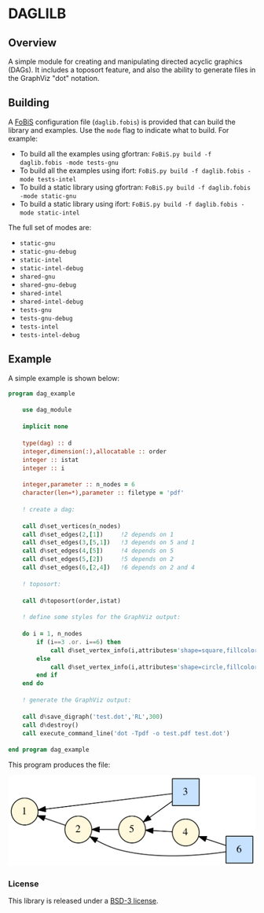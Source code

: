 DAGLILB
=============================

## Overview

A simple module for creating and manipulating directed acyclic graphics (DAGs). It includes a toposort feature, and also the ability to generate files in the GraphViz "dot" notation.

## Building

A [FoBiS](https://github.com/szaghi/FoBiS) configuration file (`daglib.fobis`) is provided that can build the library and examples. Use the `mode` flag to indicate what to build. For example:

* To build all the examples using gfortran: `FoBiS.py build -f daglib.fobis -mode tests-gnu`
* To build all the examples using ifort: `FoBiS.py build -f daglib.fobis -mode tests-intel`
* To build a static library using gfortran: `FoBiS.py build -f daglib.fobis -mode static-gnu`
* To build a static library using ifort: `FoBiS.py build -f daglib.fobis -mode static-intel`

The full set of modes are:

* `static-gnu`
* `static-gnu-debug`
* `static-intel`
* `static-intel-debug`
* `shared-gnu`
* `shared-gnu-debug`
* `shared-intel`
* `shared-intel-debug`
* `tests-gnu`
* `tests-gnu-debug`
* `tests-intel`
* `tests-intel-debug`

## Example

A simple example is shown below:

```fortran
program dag_example

    use dag_module

    implicit none

    type(dag) :: d
    integer,dimension(:),allocatable :: order
    integer :: istat
    integer :: i

    integer,parameter :: n_nodes = 6
    character(len=*),parameter :: filetype = 'pdf'

    ! create a dag:

    call d%set_vertices(n_nodes)
    call d%set_edges(2,[1])     !2 depends on 1
    call d%set_edges(3,[5,1])   !3 depends on 5 and 1
    call d%set_edges(4,[5])     !4 depends on 5
    call d%set_edges(5,[2])     !5 depends on 2
    call d%set_edges(6,[2,4])   !6 depends on 2 and 4

    ! toposort:

    call d%toposort(order,istat)

    ! define some styles for the GraphViz output:

    do i = 1, n_nodes
        if (i==3 .or. i==6) then
            call d%set_vertex_info(i,attributes='shape=square,fillcolor="SlateGray1",style=filled')
        else
            call d%set_vertex_info(i,attributes='shape=circle,fillcolor="cornsilk",style=filled')
        end if
    end do

    ! generate the GraphViz output:

    call d%save_digraph('test.dot','RL',300)
    call d%destroy()
    call execute_command_line('dot -Tpdf -o test.pdf test.dot')

end program dag_example
```

This program produces the file:

![Image](https://raw.githubusercontent.com/jacobwilliams/daglib/master/src/tests/dag_example.png)


### License

This library is released under a [BSD-3 license](https://github.com/jacobwilliams/daglib/blob/master/LICENSE).

